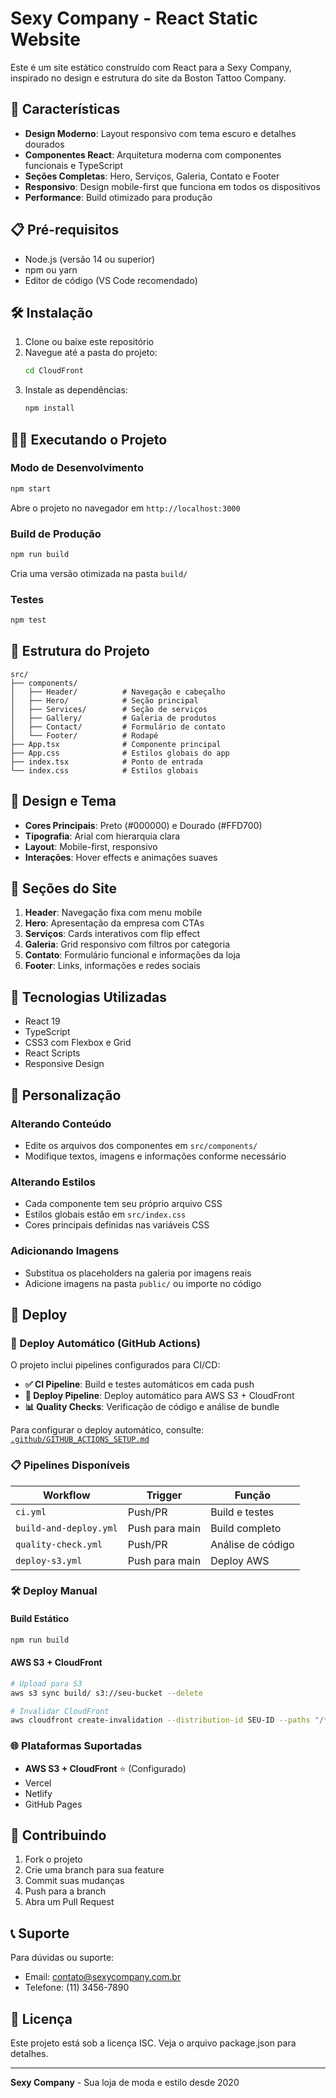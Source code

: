 # Sexy Company - React Static Website

Este é um site estático construído com React para a Sexy Company, inspirado no design e estrutura do site da Boston Tattoo Company.

## 🚀 Características

- **Design Moderno**: Layout responsivo com tema escuro e detalhes dourados
- **Componentes React**: Arquitetura moderna com componentes funcionais e TypeScript
- **Seções Completas**: Hero, Serviços, Galeria, Contato e Footer
- **Responsivo**: Design mobile-first que funciona em todos os dispositivos
- **Performance**: Build otimizado para produção

## 📋 Pré-requisitos

- Node.js (versão 14 ou superior)
- npm ou yarn
- Editor de código (VS Code recomendado)

## 🛠️ Instalação

1. Clone ou baixe este repositório
2. Navegue até a pasta do projeto:
   ```bash
   cd CloudFront
   ```
3. Instale as dependências:
   ```bash
   npm install
   ```

## 🏃‍♂️ Executando o Projeto

### Modo de Desenvolvimento
```bash
npm start
```
Abre o projeto no navegador em `http://localhost:3000`

### Build de Produção
```bash
npm run build
```
Cria uma versão otimizada na pasta `build/`

### Testes
```bash
npm test
```

## 📁 Estrutura do Projeto

```
src/
├── components/
│   ├── Header/          # Navegação e cabeçalho
│   ├── Hero/            # Seção principal
│   ├── Services/        # Seção de serviços
│   ├── Gallery/         # Galeria de produtos
│   ├── Contact/         # Formulário de contato
│   └── Footer/          # Rodapé
├── App.tsx              # Componente principal
├── App.css              # Estilos globais do app
├── index.tsx            # Ponto de entrada
└── index.css            # Estilos globais
```

## 🎨 Design e Tema

- **Cores Principais**: Preto (#000000) e Dourado (#FFD700)
- **Tipografia**: Arial com hierarquia clara
- **Layout**: Mobile-first, responsivo
- **Interações**: Hover effects e animações suaves

## 📱 Seções do Site

1. **Header**: Navegação fixa com menu mobile
2. **Hero**: Apresentação da empresa com CTAs
3. **Serviços**: Cards interativos com flip effect
4. **Galeria**: Grid responsivo com filtros por categoria
5. **Contato**: Formulário funcional e informações da loja
6. **Footer**: Links, informações e redes sociais

## 🔧 Tecnologias Utilizadas

- React 19
- TypeScript
- CSS3 com Flexbox e Grid
- React Scripts
- Responsive Design

## 📝 Personalização

### Alterando Conteúdo
- Edite os arquivos dos componentes em `src/components/`
- Modifique textos, imagens e informações conforme necessário

### Alterando Estilos
- Cada componente tem seu próprio arquivo CSS
- Estilos globais estão em `src/index.css`
- Cores principais definidas nas variáveis CSS

### Adicionando Imagens
- Substitua os placeholders na galeria por imagens reais
- Adicione imagens na pasta `public/` ou importe no código

## 🚀 Deploy

### 🤖 Deploy Automático (GitHub Actions)
O projeto inclui pipelines configurados para CI/CD:

- **✅ CI Pipeline**: Build e testes automáticos em cada push
- **🚀 Deploy Pipeline**: Deploy automático para AWS S3 + CloudFront
- **📊 Quality Checks**: Verificação de código e análise de bundle

Para configurar o deploy automático, consulte: [`.github/GITHUB_ACTIONS_SETUP.md`](.github/GITHUB_ACTIONS_SETUP.md)

### 📋 Pipelines Disponíveis

| Workflow | Trigger | Função |
|----------|---------|---------|
| `ci.yml` | Push/PR | Build e testes |
| `build-and-deploy.yml` | Push para main | Build completo |
| `quality-check.yml` | Push/PR | Análise de código |
| `deploy-s3.yml` | Push para main | Deploy AWS |

### 🛠️ Deploy Manual

#### Build Estático
```bash
npm run build
```

#### AWS S3 + CloudFront
```bash
# Upload para S3
aws s3 sync build/ s3://seu-bucket --delete

# Invalidar CloudFront
aws cloudfront create-invalidation --distribution-id SEU-ID --paths "/*"
```

### 🌐 Plataformas Suportadas
- **AWS S3 + CloudFront** ⭐ (Configurado)
- Vercel
- Netlify  
- GitHub Pages

## 🤝 Contribuindo

1. Fork o projeto
2. Crie uma branch para sua feature
3. Commit suas mudanças
4. Push para a branch
5. Abra um Pull Request

## 📞 Suporte

Para dúvidas ou suporte:
- Email: contato@sexycompany.com.br
- Telefone: (11) 3456-7890

## 📄 Licença

Este projeto está sob a licença ISC. Veja o arquivo package.json para detalhes.

---

**Sexy Company** - Sua loja de moda e estilo desde 2020